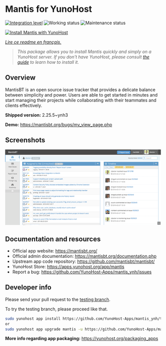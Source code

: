 <!--
N.B.: This README was automatically generated by https://github.com/YunoHost/apps/tree/master/tools/README-generator
It shall NOT be edited by hand.
-->

# Mantis for YunoHost

[![Integration level](https://dash.yunohost.org/integration/mantis.svg)](https://dash.yunohost.org/appci/app/mantis) ![Working status](https://ci-apps.yunohost.org/ci/badges/mantis.status.svg) ![Maintenance status](https://ci-apps.yunohost.org/ci/badges/mantis.maintain.svg)

[![Install Mantis with YunoHost](https://install-app.yunohost.org/install-with-yunohost.svg)](https://install-app.yunohost.org/?app=mantis)

*[Lire ce readme en français.](./README_fr.md)*

> *This package allows you to install Mantis quickly and simply on a YunoHost server.
If you don't have YunoHost, please consult [the guide](https://yunohost.org/#/install) to learn how to install it.*

## Overview

MantisBT is an open source issue tracker that provides a delicate balance between simplicity and power. Users are able to get started in minutes and start managing their projects while collaborating with their teammates and clients effectively. 

**Shipped version:** 2.25.5~ynh3

**Demo:** https://mantisbt.org/bugs/my_view_page.php

## Screenshots

![Screenshot of Mantis](./doc/screenshots/modern_my_view.png)

## Documentation and resources

* Official app website: <https://mantisbt.org/>
* Official admin documentation: <https://mantisbt.org/documentation.php>
* Upstream app code repository: <https://github.com/mantisbt/mantisbt/>
* YunoHost Store: <https://apps.yunohost.org/app/mantis>
* Report a bug: <https://github.com/YunoHost-Apps/mantis_ynh/issues>

## Developer info

Please send your pull request to the [testing branch](https://github.com/YunoHost-Apps/mantis_ynh/tree/testing).

To try the testing branch, please proceed like that.

``` bash
sudo yunohost app install https://github.com/YunoHost-Apps/mantis_ynh/tree/testing --debug
or
sudo yunohost app upgrade mantis -u https://github.com/YunoHost-Apps/mantis_ynh/tree/testing --debug
```

**More info regarding app packaging:** <https://yunohost.org/packaging_apps>
